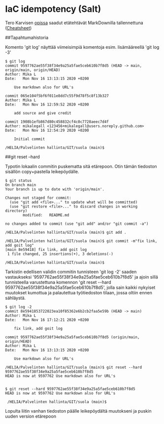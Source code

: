 # IaC idempotency (Salt)
Tero Karvisen [opissa](http://terokarvinen.com/2020/configuration-management-systems-palvelinten-hallinta-ict4tn022-autumn-2020/ "Configuration Management Systems") saadut etätehtävät MarkDownilla tallennettuna ([Cheatsheet](https://github.com/adam-p/markdown-here/wiki/Markdown-Cheatsheet))

##Tapahtumahistoria

Komento 'git log' näyttää viimeisimpiä komentoja esim. lisämääreellä 'git log -3'

	$ git log
	commit 9597762ae55f38f34e9a25a5fae5ceb610b7f8d5 (HEAD -> main, origin/main, origin/HEAD)
	Author: Mika L
	Date:   Mon Nov 16 13:13:15 2020 +0200

		Use markdown also for URL's

	commit 065e104f5bf6f011e8dd7c55f9d78f5c8f13b327
	Author: Mika L
	Date:   Mon Nov 16 12:59:52 2020 +0200

		add source and give credit

	commit 1908b1efb867d80c458832cf4c0c7728aeec7d4f
	Author: mikalegall <123456+mikalegall@users.noreply.github.com>
	Date:   Mon Nov 16 12:54:29 2020 +0200

		Initial commit

	/HELIA/Palvelinten hallinta/GIT/suola (main)$


##git reset –hard

Typotin lokaalin commitin puskematta sitä etärepoon. Otin tämän tiedoston sisällön copy+pastella leikepöydälle.

	$ git status
	On branch main
	Your branch is up to date with 'origin/main'.

	Changes not staged for commit:
	  (use "git add <file>..." to update what will be committed)
	  (use "git restore <file>..." to discard changes in working directory)
			modified:   README.md

	no changes added to commit (use "git add" and/or "git commit -a")

	/HELIA/Palvelinten hallinta/GIT/suola (main)$ git add .

	/HELIA/Palvelinten hallinta/GIT/suola (main)$ git commit -m"fix link, add goit log"
	[main 8e59418] fix link, add goit log
	 1 file changed, 25 insertions(+), 3 deletions(-)

	/HELIA/Palvelinten hallinta/GIT/suola (main)$


Tarkistin edellisen validin commitin tunnisteen 'git log -2' saaden vastaukseksi '9597762ae55f38f34e9a25a5fae5ceb610b7f8d5' ja ajoin sillä tunnisteella varustettuna komennon 'git reset --hard 9597762ae55f38f34e9a25a5fae5ceb610b7f8d5', jolla sain kaikki nykyiset muutokset kumottua ja palautettua työtiedoston tilaan, jossa oltiin ennen sähläystä. 

	$ git log -2
	commit 8e5941853722023ea10f85362e6b2cb2faa5e59b (HEAD -> main)
	Author: Mika L
	Date:   Mon Nov 16 17:12:21 2020 +0200

		fix link, add goit log

	commit 9597762ae55f38f34e9a25a5fae5ceb610b7f8d5 (origin/main, origin/HEAD)
	Author: Mika L
	Date:   Mon Nov 16 13:13:15 2020 +0200

		Use markdown also for URL's

	/HELIA/Palvelinten hallinta/GIT/suola (main)$ git reset --hard 9597762ae55f38f34e9a25a5fae5ceb610b7f8d5
	HEAD is now at 9597762 Use markdown also for URL's


	$ git reset --hard 9597762ae55f38f34e9a25a5fae5ceb610b7f8d5
	HEAD is now at 9597762 Use markdown also for URL's

	 /HELIA/Palvelinten hallinta/GIT/suola (main)$

Lopulta liitin vanhan tiedoston päälle leikepöydältä muutokseni ja puskin uuden version etärepoon